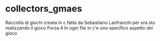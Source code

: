 # collectors_gmaes
Raccolta di giochi creata in c fatta da Sebastiano Lanfranchi
per ora sto realizzando il gioco Forza 4
In ogni file in c'e uno specifico aspetto del gioco

